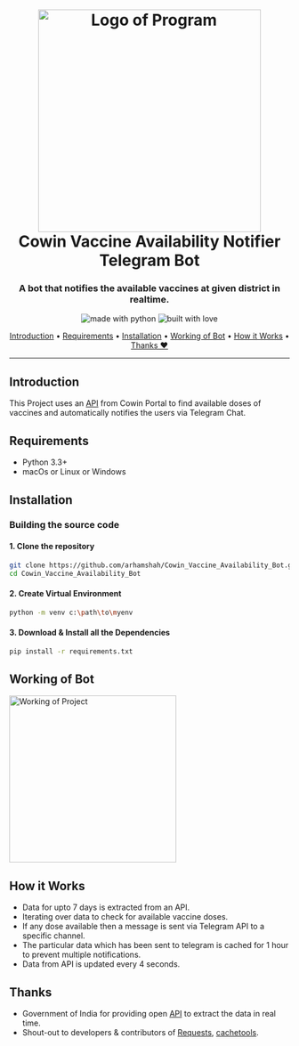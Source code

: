 <h1 align="center">
  <a href="#"><img src="https://i.ibb.co/4tWKYXz/Orange-and-Blue-Illustrative-Coping-with-Stress-Landscape-COVID-Flyer.gif" alt="Logo of Program" width="400"></a>
  <br>
    Cowin Vaccine Availability Notifier Telegram Bot
  <br>
</h1>

<h3 align="center">A bot that notifies the available vaccines at given district in realtime.</h3>
  
<p align="center">
  <img src="https://forthebadge.com/images/badges/made-with-python.svg" alt="made with python">
  <img src="https://forthebadge.com/images/badges/built-with-love.svg" alt="built with love">
</p>

<p align="center">
  <a href="#introduction">Introduction</a> •
  <a href="#requirements">Requirements</a>  •
  <a href="#installation">Installation</a> •
  <a href="#working-of-bot">Working of Bot</a>               •
  <a href="#how-it-works">How it Works</a> •
  <a href="#thanks">Thanks ❤</a>
</p>

---

## Introduction
This Project uses an [API](https://apisetu.gov.in/public/marketplace/api/cowin#/) from Cowin Portal to find available doses of vaccines and automatically notifies the users via
Telegram Chat.

## Requirements

- Python 3.3+
- macOs or Linux or Windows

## Installation

### Building the source code

#### 1. Clone the repository
```sh
git clone https://github.com/arhamshah/Cowin_Vaccine_Availability_Bot.git
cd Cowin_Vaccine_Availability_Bot
```
#### 2. Create Virtual Environment 
```sh
python -m venv c:\path\to\myenv
```

#### 3. Download & Install all the Dependencies
```sh
pip install -r requirements.txt
``` 

## Working of Bot
<a href="#"><img src="https://i.ibb.co/hKfNmLT/Screenshot-20210525-235437.jpg" alt="Working of Project" width="300"></a>

## How it Works
- Data for upto 7 days is extracted from an API.
- Iterating over data to check for available vaccine doses.
- If any dose available then a message is sent via Telegram API to a specific channel.
- The particular data which has been sent to telegram is cached for 1 hour to prevent multiple notifications. 
- Data from API is updated every 4 seconds.  

## Thanks
- Government of India for providing open [API](https://apisetu.gov.in/public/marketplace/api/cowin#/) to extract the data in real time.
- Shout-out to developers & contributors of [Requests](https://docs.python-requests.org/en/master/), [cachetools](https://cachetools.readthedocs.io/en/stable/#).
